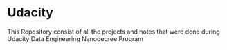 # Udacity

This Repository consist of all the projects and notes that were done during Udacity Data Engineering Nanodegree Program

